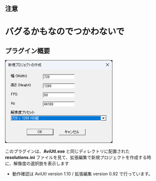 ## 注意
# バグるかもなのでつかわないで

## プラグイン概要
![拡張子選択ダイアログ](md_image/Screenshot_1.png)

このプラグインは、**AviUtl.exe** と同じディレクトリに配置された **resolutions.ini** ファイルを見て、拡張編集で新規プロジェクトを作成する時に、解像度の選択肢を表示します

- 動作確認は AviUtl version 1.10 / 拡張編集 version 0.92 で行っています。